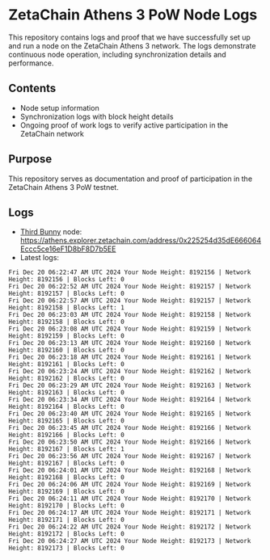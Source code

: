 # ZetaChain Athens 3 PoW Node Logs
This repository contains logs and proof that we have successfully set up and run a node on the ZetaChain Athens 3 network. The logs demonstrate continuous node operation, including synchronization details and performance.

## Contents
- Node setup information
- Synchronization logs with block height details
- Ongoing proof of work logs to verify active participation in the ZetaChain network

## Purpose
This repository serves as documentation and proof of participation in the ZetaChain Athens 3 PoW testnet.

## Logs

- [Third Bunny](https://thirdbunny.xyz/) node: https://athens.explorer.zetachain.com/address/0x225254d35dE666064Eccc5ce16eF1D8bF8D7b5EE
- Latest logs:
```
Fri Dec 20 06:22:47 AM UTC 2024 Your Node Height: 8192156 | Network Height: 8192156 | Blocks Left: 0
Fri Dec 20 06:22:52 AM UTC 2024 Your Node Height: 8192157 | Network Height: 8192157 | Blocks Left: 0
Fri Dec 20 06:22:57 AM UTC 2024 Your Node Height: 8192157 | Network Height: 8192158 | Blocks Left: 1
Fri Dec 20 06:23:03 AM UTC 2024 Your Node Height: 8192158 | Network Height: 8192158 | Blocks Left: 0
Fri Dec 20 06:23:08 AM UTC 2024 Your Node Height: 8192159 | Network Height: 8192159 | Blocks Left: 0
Fri Dec 20 06:23:13 AM UTC 2024 Your Node Height: 8192160 | Network Height: 8192160 | Blocks Left: 0
Fri Dec 20 06:23:18 AM UTC 2024 Your Node Height: 8192161 | Network Height: 8192161 | Blocks Left: 0
Fri Dec 20 06:23:24 AM UTC 2024 Your Node Height: 8192162 | Network Height: 8192162 | Blocks Left: 0
Fri Dec 20 06:23:29 AM UTC 2024 Your Node Height: 8192163 | Network Height: 8192163 | Blocks Left: 0
Fri Dec 20 06:23:34 AM UTC 2024 Your Node Height: 8192164 | Network Height: 8192164 | Blocks Left: 0
Fri Dec 20 06:23:40 AM UTC 2024 Your Node Height: 8192165 | Network Height: 8192165 | Blocks Left: 0
Fri Dec 20 06:23:45 AM UTC 2024 Your Node Height: 8192166 | Network Height: 8192166 | Blocks Left: 0
Fri Dec 20 06:23:50 AM UTC 2024 Your Node Height: 8192166 | Network Height: 8192167 | Blocks Left: 1
Fri Dec 20 06:23:56 AM UTC 2024 Your Node Height: 8192167 | Network Height: 8192167 | Blocks Left: 0
Fri Dec 20 06:24:01 AM UTC 2024 Your Node Height: 8192168 | Network Height: 8192168 | Blocks Left: 0
Fri Dec 20 06:24:06 AM UTC 2024 Your Node Height: 8192169 | Network Height: 8192169 | Blocks Left: 0
Fri Dec 20 06:24:11 AM UTC 2024 Your Node Height: 8192170 | Network Height: 8192170 | Blocks Left: 0
Fri Dec 20 06:24:17 AM UTC 2024 Your Node Height: 8192171 | Network Height: 8192171 | Blocks Left: 0
Fri Dec 20 06:24:22 AM UTC 2024 Your Node Height: 8192172 | Network Height: 8192172 | Blocks Left: 0
Fri Dec 20 06:24:27 AM UTC 2024 Your Node Height: 8192173 | Network Height: 8192173 | Blocks Left: 0
```
